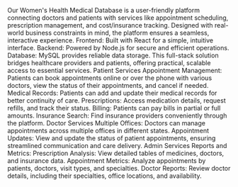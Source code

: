 Our Women's Health Medical Database is a user-friendly platform connecting doctors and patients with services like appointment scheduling, prescription management, and cost/insurance tracking. Designed with real-world business constraints in mind, the platform ensures a seamless, interactive experience.
Frontend: Built with React for a simple, intuitive interface.
Backend: Powered by Node.js for secure and efficient operations.
Database: MySQL provides reliable data storage.
This full-stack solution bridges healthcare providers and patients, offering practical, scalable access to essential services.
Patient Services
Appointment Management: Patients can book appointments online or over the phone with various doctors, view the status of their appointments, and cancel if needed.
Medical Records: Patients can add and update their medical records for better continuity of care.
Prescriptions: Access medication details, request refills, and track their status.
Billing: Patients can pay bills in partial or full amounts.
Insurance Search: Find insurance providers conveniently through the platform.
Doctor Services
Multiple Offices: Doctors can manage appointments across multiple offices in different states.
Appointment Updates: View and update the status of patient appointments, ensuring streamlined communication and care delivery.
Admin Services
Reports and Metrics:
Prescription Analysis: View detailed tables of medicines, doctors, and insurance data.
Appointment Metrics: Analyze appointments by patients, doctors, visit types, and specialties.
Doctor Reports: Review doctor details, including their specialties, office locations, and availability.
